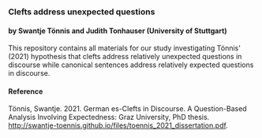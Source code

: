 ### Clefts address unexpected questions
#### by Swantje Tönnis and Judith Tonhauser (University of Stuttgart)

This repository contains all materials for our study investigating Tönnis' (2021) hypothesis that clefts address relatively 
unexpected questions in discourse while canonical sentences address relatively expected questions in discourse.



#### Reference
Tönnis, Swantje. 2021. German es-Clefts in Discourse. A Question-Based Analysis
Involving Expectedness: Graz University, PhD thesis. http://swantje-toennis.github.io/files/toennis_2021_dissertation.pdf.
